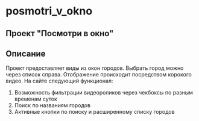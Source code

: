 # posmotri_v_okno
## Проект "Посмотри в окно"

## Описание

Проект предоставляет виды из окон городов. Выбрать город можно через список справа. Отображение происходит посредством корокого видео.
На сайте следующий функционал:
1) Возможность фильтрации видеороликов через чекбоксы по разным временам суток
2) Поиск по названиям городов
3) Активные кнопки по поиску и расширенному списку городов

